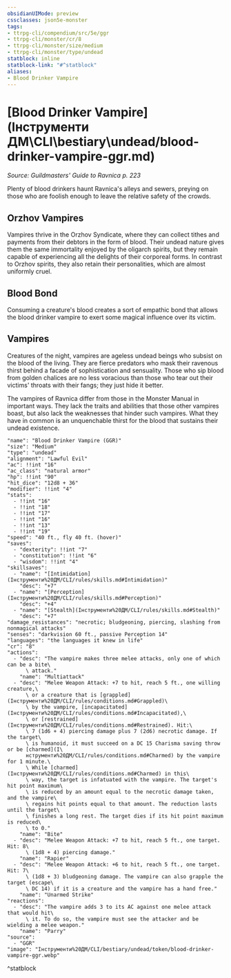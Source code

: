 ```yaml
---
obsidianUIMode: preview
cssclasses: json5e-monster
tags:
- ttrpg-cli/compendium/src/5e/ggr
- ttrpg-cli/monster/cr/8
- ttrpg-cli/monster/size/medium
- ttrpg-cli/monster/type/undead
statblock: inline
statblock-link: "#^statblock"
aliases:
- Blood Drinker Vampire
---
```

# [Blood Drinker Vampire](Інструменти ДМ\CLI\bestiary\undead/blood-drinker-vampire-ggr.md)
*Source: Guildmasters' Guide to Ravnica p. 223*  

Plenty of blood drinkers haunt Ravnica's alleys and sewers, preying on those who are foolish enough to leave the relative safety of the crowds.

## Orzhov Vampires

Vampires thrive in the Orzhov Syndicate, where they can collect tithes and payments from their debtors in the form of blood. Their undead nature gives them the same immortality enjoyed by the oligarch spirits, but they remain capable of experiencing all the delights of their corporeal forms. In contrast to Orzhov spirits, they also retain their personalities, which are almost uniformly cruel.

## Blood Bond

Consuming a creature's blood creates a sort of empathic bond that allows the blood drinker vampire to exert some magical influence over its victim.

## Vampires

Creatures of the night, vampires are ageless undead beings who subsist on the blood of the living. They are fierce predators who mask their ravenous thirst behind a facade of sophistication and sensuality. Those who sip blood from golden chalices are no less voracious than those who tear out their victims' throats with their fangs; they just hide it better.

The vampires of Ravnica differ from those in the Monster Manual in important ways. They lack the traits and abilities that those other vampires boast, but also lack the weaknesses that hinder such vampires. What they have in common is an unquenchable thirst for the blood that sustains their undead existence.

```statblock
"name": "Blood Drinker Vampire (GGR)"
"size": "Medium"
"type": "undead"
"alignment": "Lawful Evil"
"ac": !!int "16"
"ac_class": "natural armor"
"hp": !!int "90"
"hit_dice": "12d8 + 36"
"modifier": !!int "4"
"stats":
  - !!int "16"
  - !!int "18"
  - !!int "17"
  - !!int "16"
  - !!int "13"
  - !!int "19"
"speed": "40 ft., fly 40 ft. (hover)"
"saves":
  - "dexterity": !!int "7"
  - "constitution": !!int "6"
  - "wisdom": !!int "4"
"skillsaves":
  - "name": "[Intimidation](Інструменти%20ДМ/CLI/rules/skills.md#Intimidation)"
    "desc": "+7"
  - "name": "[Perception](Інструменти%20ДМ/CLI/rules/skills.md#Perception)"
    "desc": "+4"
  - "name": "[Stealth](Інструменти%20ДМ/CLI/rules/skills.md#Stealth)"
    "desc": "+7"
"damage_resistances": "necrotic; bludgeoning, piercing, slashing from nonmagical attacks"
"senses": "darkvision 60 ft., passive Perception 14"
"languages": "the languages it knew in life"
"cr": "8"
"actions":
  - "desc": "The vampire makes three melee attacks, only one of which can be a bite\
      \ attack."
    "name": "Multiattack"
  - "desc": "Melee Weapon Attack: +7 to hit, reach 5 ft., one willing creature,\
      \ or a creature that is [grappled](Інструменти%20ДМ/CLI/rules/conditions.md#Grappled)\
      \ by the vampire, [incapacitated](Інструменти%20ДМ/CLI/rules/conditions.md#Incapacitated),\
      \ or [restrained](Інструменти%20ДМ/CLI/rules/conditions.md#Restrained). Hit:\
      \ 7 (1d6 + 4) piercing damage plus 7 (2d6) necrotic damage. If the target\
      \ is humanoid, it must succeed on a DC 15 Charisma saving throw or be [charmed](І\
      нструменти%20ДМ/CLI/rules/conditions.md#Charmed) by the vampire for 1 minute.\
      \ While [charmed](Інструменти%20ДМ/CLI/rules/conditions.md#Charmed) in this\
      \ way, the target is infatuated with the vampire. The target's hit point maximum\
      \ is reduced by an amount equal to the necrotic damage taken, and the vampire\
      \ regains hit points equal to that amount. The reduction lasts until the target\
      \ finishes a long rest. The target dies if its hit point maximum is reduced\
      \ to 0."
    "name": "Bite"
  - "desc": "Melee Weapon Attack: +7 to hit, reach 5 ft., one target. Hit: 8\
      \ (1d8 + 4) piercing damage."
    "name": "Rapier"
  - "desc": "Melee Weapon Attack: +6 to hit, reach 5 ft., one target. Hit: 7\
      \ (1d8 + 3) bludgeoning damage. The vampire can also grapple the target (escape\
      \ DC 14) if it is a creature and the vampire has a hand free."
    "name": "Unarmed Strike"
"reactions":
  - "desc": "The vampire adds 3 to its AC against one melee attack that would hit\
      \ it. To do so, the vampire must see the attacker and be wielding a melee weapon."
    "name": "Parry"
"source":
  - "GGR"
"image": "Інструменти%20ДМ/CLI/bestiary/undead/token/blood-drinker-vampire-ggr.webp"
```
^statblock